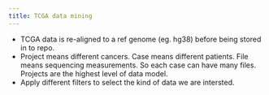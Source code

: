 ```yaml
---
title: TCGA data mining
---
```


* TCGA data is re-aligned to a ref genome (eg. hg38) before being stored in to repo. 
* Project means different cancers. Case means different patients. File means sequencing measurements. So each case can have many files.
Projects are the highest level of data model.
* Apply different filters to select the kind of data we are intersted.
